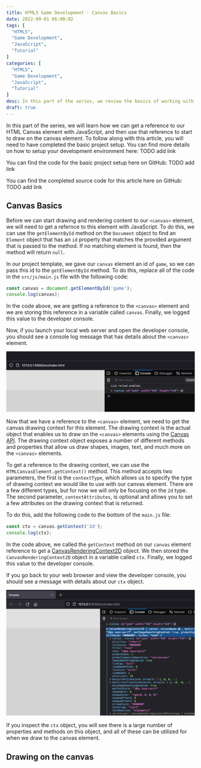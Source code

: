 ```yaml
---
title: HTML5 Game Development - Canvas Basics
date: 2022-09-01 06:00:02
tags: [
  "HTML5",
  "Game Development",
  "JavaScript",
  "Tutorial"
]
categories: [
  "HTML5",
  "Game Development",
  "JavaScript",
  "Tutorial"
]
desc: In this part of the series, we review the basics of working with and drawing on the HTML Canavs element.
draft: true
---
```


In this part of the series, we will learn how we can get a reference to our HTML Canvas element with JavaScript, and then use that reference to start to draw on the canvas element. To follow along with this article, you will need to have completed the basic project setup. You can find more details on how to setup your development environment here: TODO add link

You can find the code for the basic project setup here on GitHub: TODO add link

You can find the completed source code for this article here on GitHub: TODO add link

## Canvas Basics

Before we can start drawing and rendering content to our `<canvas>` element, we will need to get a refernce to this element with JavaScript. To do this, we can use the `getElementById` method on the `Document` object to find an `Element` object that has an `id` property that matches the provided argument that is passed to the method. If no matching element is found, then the method will return `null`.

In our project template, we gave our `canvas` element an id of `game`, so we can pass this id to the `getElementById` method. To do this, replace all of the code in the `src/js/main.js` file with the following code:

```javascript
const canvas = document.getElementById('game');
console.log(canvas);
```

In the code above, we are getting a reference to the `<canvas>` element and we are storing this reference in a variable called `canvas`. Finally, we logged this value to the developer console.

Now, if you launch your local web server and open the developer console, you should see a console log message that has details about the `<canvas>` element.

![Web browser developer console message about canvas element](./images/html5-game-development-canvas-basics-1.png)

Now that we have a reference to the `<canvas>` element, we need to get the canvas drawing context for this element. The drawing context is the actual object that enables us to draw on the `<canvas>` elements using the [Canvas API](https://developer.mozilla.org/en-US/docs/Web/API/Canvas_API). The drawing context object exposes a number of different methods and properties that allow us draw shapes, images, text, and much more on the `<canvas>` elements.

To get a reference to the drawing context, we can use the `HTMLCanvasElement.getContext()` method. This method accepts two parameters, the first is the `contextType`, which allows us to specify the type of drawing context we would like to use with our canvas element. There are a few different types, but for now we will only be focusing on the `2d` type. The second parameter, `contextAttributes`, is optional and allows you to set a few attributes on the drawing context that is returned.

To do this, add the following code to the bottom of the `main.js` file:

```javascript
const ctx = canvas.getContext('2d');
console.log(ctx);
```

In the code above, we called the `getContext` method on our `canvas` element reference to get a [CanvasRenderingContext2D](https://developer.mozilla.org/en-US/docs/Web/API/CanvasRenderingContext2D) object. We then stored the `CanvasRenderingContext2D` object in a variable called `ctx`. Finally, we logged this value to the developer console.

If you go back to your web browser and view the developer console, you should see a message with details about our `ctx` object.

![Web browser developer console message about canvas context](./images/html5-game-development-canvas-basics-2.png)

If you inspect the `ctx` object, you will see there is a large number of properties and methods on this object, and all of these can be utilized for when we draw to the canvas element.

## Drawing on the canvas

